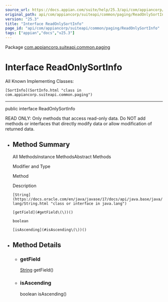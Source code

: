 ```yaml
---
source_url: https://docs.appian.com/suite/help/25.3/api/com/appiancorp/suiteapi/common/paging/ReadOnlySortInfo.html
original_path: api/com/appiancorp/suiteapi/common/paging/ReadOnlySortInfo.html
version: "25.3"
title: "Interface ReadOnlySortInfo"
page_id: "api/com/appiancorp/suiteapi/common/paging/ReadOnlySortInfo"
tags: ["appian","docs","v25.3"]
---
```



Package [com.appiancorp.suiteapi.common.paging](package-summary.html)

# Interface ReadOnlySortInfo

All Known Implementing Classes:

`[SortInfo](SortInfo.html "class in com.appiancorp.suiteapi.common.paging")`

* * *

public interface ReadOnlySortInfo

READ ONLY: Only methods that access read-only data. Do NOT add methods or interfaces that directly modify data or allow modification of returned data.

-   ## Method Summary

    All MethodsInstance MethodsAbstract Methods

    Modifier and Type

    Method

    Description

    `[String](https://docs.oracle.com/en/java/javase/17/docs/api/java.base/java/lang/String.html "class or interface in java.lang")`

    `[getField](#getField\(\))()`

    `boolean`

    `[isAscending](#isAscending\(\))()`

-   ## Method Details

    -   ### getField

        [String](https://docs.oracle.com/en/java/javase/17/docs/api/java.base/java/lang/String.html "class or interface in java.lang") getField()

    -   ### isAscending

        boolean isAscending()